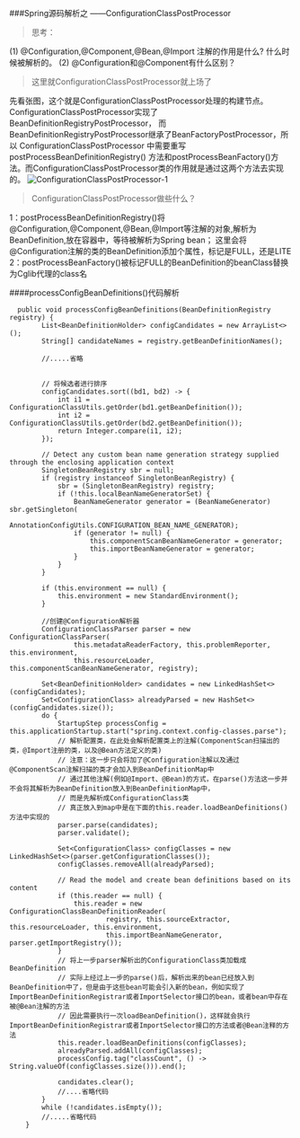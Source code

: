 ###Spring源码解析之 ——ConfigurationClassPostProcessor

> 思考：  

(1) @Configuration,@Component,@Bean,@Import 注解的作用是什么? 什么时候被解析的。 
(2) @Configuration和@Component有什么区别？  
>这里就ConfigurationClassPostProcessor就上场了  

先看张图，这个就是ConfigurationClassPostProcessor处理的构建节点。ConfigurationClassPostProcessor实现了BeanDefinitionRegistryPostProcessor，
而BeanDefinitionRegistryPostProcessor继承了BeanFactoryPostProcessor，所以 ConfigurationClassPostProcessor 中需要重写postProcessBeanDefinitionRegistry()
方法和postProcessBeanFactory()方法。而ConfigurationClassPostProcessor类的作用就是通过这两个方法去实现的。
![ConfigurationClassPostProcessor-1](https://s3.bmp.ovh/imgs/2021/08/e5a2bcf6caf0ea24.png)
> ConfigurationClassPostProcessor做些什么？  

1：postProcessBeanDefinitionRegistry()将@Configuration,@Component,@Bean,@Import等注解的对象,解析为BeanDefinition,放在容器中，等待被解析为Spring bean；
这里会将@Configuration注解的类的BeanDefinition添加个属性，标记是FULL，还是LITE
2：postProcessBeanFactory()被标记FULL的BeanDefinition的beanClass替换为Cglib代理的class名


####processConfigBeanDefinitions()代码解析
```
  public void processConfigBeanDefinitions(BeanDefinitionRegistry registry) {
        List<BeanDefinitionHolder> configCandidates = new ArrayList<>();
        String[] candidateNames = registry.getBeanDefinitionNames();

        //.....省略


        // 将候选者进行排序
        configCandidates.sort((bd1, bd2) -> {
            int i1 = ConfigurationClassUtils.getOrder(bd1.getBeanDefinition());
            int i2 = ConfigurationClassUtils.getOrder(bd2.getBeanDefinition());
            return Integer.compare(i1, i2);
        });

        // Detect any custom bean name generation strategy supplied through the enclosing application context
        SingletonBeanRegistry sbr = null;
        if (registry instanceof SingletonBeanRegistry) {
            sbr = (SingletonBeanRegistry) registry;
            if (!this.localBeanNameGeneratorSet) {
                BeanNameGenerator generator = (BeanNameGenerator) sbr.getSingleton(
                        AnnotationConfigUtils.CONFIGURATION_BEAN_NAME_GENERATOR);
                if (generator != null) {
                    this.componentScanBeanNameGenerator = generator;
                    this.importBeanNameGenerator = generator;
                }
            }
        }

        if (this.environment == null) {
            this.environment = new StandardEnvironment();
        }

        //创建@Configuration解析器
        ConfigurationClassParser parser = new ConfigurationClassParser(
                this.metadataReaderFactory, this.problemReporter, this.environment,
                this.resourceLoader, this.componentScanBeanNameGenerator, registry);

        Set<BeanDefinitionHolder> candidates = new LinkedHashSet<>(configCandidates);
        Set<ConfigurationClass> alreadyParsed = new HashSet<>(configCandidates.size());
        do {
            StartupStep processConfig = this.applicationStartup.start("spring.context.config-classes.parse");
            // 解析配置类，在此处会解析配置类上的注解(ComponentScan扫描出的类，@Import注册的类，以及@Bean方法定义的类)
            // 注意：这一步只会将加了@Configuration注解以及通过@ComponentScan注解扫描的类才会加入到BeanDefinitionMap中
            // 通过其他注解(例如@Import、@Bean)的方式，在parse()方法这一步并不会将其解析为BeanDefinition放入到BeanDefinitionMap中，
            // 而是先解析成ConfigurationClass类
            // 真正放入到map中是在下面的this.reader.loadBeanDefinitions()方法中实现的
            parser.parse(candidates);
            parser.validate();

            Set<ConfigurationClass> configClasses = new LinkedHashSet<>(parser.getConfigurationClasses());
            configClasses.removeAll(alreadyParsed);

            // Read the model and create bean definitions based on its content
            if (this.reader == null) {
                this.reader = new ConfigurationClassBeanDefinitionReader(
                        registry, this.sourceExtractor, this.resourceLoader, this.environment,
                        this.importBeanNameGenerator, parser.getImportRegistry());
            }
            // 将上一步parser解析出的ConfigurationClass类加载成BeanDefinition
            // 实际上经过上一步的parse()后，解析出来的bean已经放入到BeanDefinition中了，但是由于这些bean可能会引入新的bean，例如实现了ImportBeanDefinitionRegistrar或者ImportSelector接口的bean，或者bean中存在被@Bean注解的方法
            // 因此需要执行一次loadBeanDefinition()，这样就会执行ImportBeanDefinitionRegistrar或者ImportSelector接口的方法或者@Bean注释的方法
            this.reader.loadBeanDefinitions(configClasses);
            alreadyParsed.addAll(configClasses);
            processConfig.tag("classCount", () -> String.valueOf(configClasses.size())).end();

            candidates.clear();
            //....省略代码
        }
        while (!candidates.isEmpty());
        //.....省略代码
    }
```
####